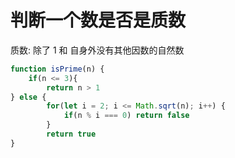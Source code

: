 # 判断一个数是否是质数

质数: 除了 1 和 自身外没有其他因数的自然数

```js
function isPrime(n) {
    if(n <= 3){
        return n > 1
} else {
        for(let i = 2; i <= Math.sqrt(n); i++) {
            if(n % i === 0) return false
        }
        return true
}
```
